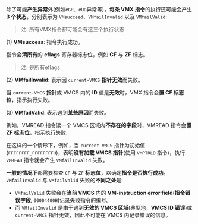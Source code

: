 
除了可能**产生异常**外(例如`#GP`、`#UD`异常等)，**每条 VMX 指令**的执行还可能会产生 **3 个状态**，分别表示为 `VMsucceed`、`VMfailInvalid` 以及 `VMfailValid`:

> 注: 所有VMX指令都可能会有这三个执行状态

(1) **VMsuccess**: 指令执行成功。

指令会**清所有**的 **eflags** 寄存器标志位，例如 **CF** 与 **ZF** 标志。

> 注: 是所有eflags

(2) **VMfailInvalid**: 表示因 `current-VMCS` **指针无效**而失败。

当 `current-VMCS` **指针**或 VMCS 内的 **ID** 值是**无效**时，VMX 指令会**置 CF 标志位**，指示执行失败。

(3) **VMfailValid**: 表示遇到**某些原因**而失败。

例如，VMREAD 指令读一个 VMCS 区域内**不存在的字段**时，VMREAD 指令会**置 ZF 标志位**，指示执行失败.


在这样的一个情形下，例如，当 `current-VMCS` 指针为初始值(`FFFFFFFF_FFFFFFFFH`)，表明**没有加载 VMCS 指针**(使用 `VMPTRLD` 指令)，执行 `VMREAD` 指令就会产生 `VMfailInvalid` 失败。

**一般的情况下**都需要检查 `CF` 与 `ZF` **标志位**，以确定**指令是否执行成功**。 `VMfailInvalid` 与 `VMfailValid` 失败的**不同之处**是: 
* `VMfailValid` 失败会在**当前 VMCS** 内的 **VM-instruction error field**(**指令错误字段**, `00004400H`)记录失败指令的编号。
* 而 `VMfailInvalid` 是由于遇到**无效的 VMCS 区域**(典型地，**VMCS ID 错误**)或 `current-VMCS` 指针无效，因此不可能在 VMCS 内记录错误的信息。
